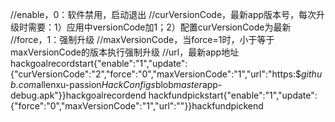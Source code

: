 //enable，0：软件禁用，启动退出
//curVersionCode，最新app版本号，每次升级时需要：1）应用中versionCode加1；2）配置curVersionCode为最新
//force，1：强制升级
//maxVersionCode，当force=1时，小于等于maxVersionCode的版本执行强制升级
//url，最新app地址
hackgoalrecordstart{"enable":"1","update":{"curVersionCode":"2","force":"0","maxVersionCode":"1","url":"https:$$github.com$allenxu-passion$HackConfigs$blob$master$app-debug.apk"}}hackgoalrecordend
hackfundpickstart{"enable":"1","update":{"force":"0","maxVersionCode":"1","url":""}}hackfundpickend
